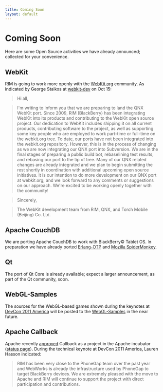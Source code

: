 ```yaml
---
title: Coming Soon
layout: default
---
```


# Coming Soon

Here are some Open Source activities we have already announced; collected for your convenience.

## WebKit

RIM is going to work more openly with the [WebKit.org](http://webkit.org) community. As indicated by George Staikos at [webkit-dev](https://lists.webkit.org/pipermail/webkit-dev/2011-October/018264.html) on Oct 15:

> Hi all,

> I'm writing to inform you that we are preparing to land the QNX WebKit port.
> Since 2009, RIM (BlackBerry) has been integrating WebKit into its products
> and contributing to the WebKit open source project.  Our dedication to WebKit
> includes shipping it on all current products, contributing software to the project,
> as well as supporting some key people who are employed to work part-time or full-time on the
> webkit.org tree.  To date, our ports have not been integrated into the webkit.org
> repository.  However, this is in the process of changing as
> we are now integrating our QNX port into Subversion.  We are in the
> final stages of preparing a public build bot, rebaselining test
> results, and rebasing our port to the tip of tree.  Many of our QNX
> related changes are already integrated and we plan to begin submitting
> the rest shortly in coordination with additional upcoming open source
> initiatives.  It is our intention to do more development on our QNX
> port at webkit.org, and we look forward to any comments or suggestions
> on our approach.  We're excited to be working openly together with the
> community!

> Sincerely,

> The WebKit development team from RIM, QNX, and Torch Mobile (Beijing) Co. Ltd.


## Apache CouchDB

We are porting Apache CouchDB to work with BlackBerry&copy; Tablet OS.  In preparation we have already ported [Erlang-OTP](http://github.com/blackberry/Erlang-OTP) and [Mozilla SpiderMonkey](http://github.com/blackberry/SpiderMonkey).

## Qt

The port of Qt Core is already available; expect a larger announcement, as part of the Qt community, soon.

## WebGL-Samples

The sources for the WebGL-based games shown during the keynotes at [DevCon 2011 America](http://www.blackberrydevcon.com/americas)
will be posted to the [WebGL-Samples](http://github.com/blackberry/WebGL-Samples) in the near future.

## Apache Callback

Apache recently [approved](http://markmail.org/message/prcqe76mbseycbwl#query:+page:1+mid:6fvnvrvfumuaviwh+state:results)
Callback as a project in the Apache incubator ([status page](http://incubator.apache.org/projects/callback.html)).
During the technical keynote at DevCon 2011 America, Lauren Hasson indicated:

> RIM has been very close to the PhoneGap team over the past year and WebWorks is already the infrastructure used by PhoneGap to
> target BlackBerry devices. We are extremely pleased with the move to Apache and RIM will continue to support the project with
> direct participation and contributions.
